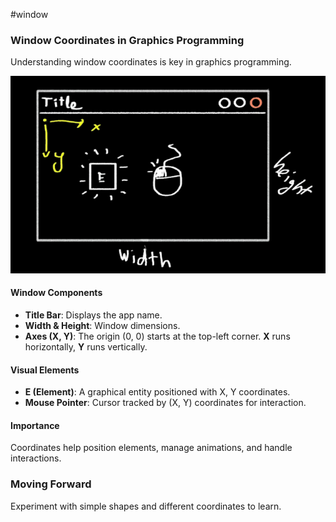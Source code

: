 #window 
### Window Coordinates in Graphics Programming

Understanding window coordinates is key in graphics programming.

![alt text](image.png)

#### Window Components

- **Title Bar**: Displays the app name.
- **Width & Height**: Window dimensions.
- **Axes (X, Y)**: The origin (0, 0) starts at the top-left corner. **X** runs horizontally, **Y** runs vertically.

#### Visual Elements

- **E (Element)**: A graphical entity positioned with X, Y coordinates.
- **Mouse Pointer**: Cursor tracked by (X, Y) coordinates for interaction.

#### Importance

Coordinates help position elements, manage animations, and handle interactions.

### Moving Forward

Experiment with simple shapes and different coordinates to learn.
